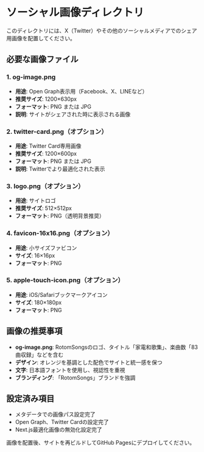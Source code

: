 # ソーシャル画像ディレクトリ

このディレクトリには、X（Twitter）やその他のソーシャルメディアでのシェア用画像を配置してください。

## 必要な画像ファイル

### 1. og-image.png
- **用途**: Open Graph表示用（Facebook、X、LINEなど）
- **推奨サイズ**: 1200×630px
- **フォーマット**: PNG または JPG
- **説明**: サイトがシェアされた時に表示される画像

### 2. twitter-card.png（オプション）
- **用途**: Twitter Card専用画像
- **推奨サイズ**: 1200×600px
- **フォーマット**: PNG または JPG
- **説明**: Twitterでより最適化された表示

### 3. logo.png（オプション）
- **用途**: サイトロゴ
- **推奨サイズ**: 512×512px
- **フォーマット**: PNG（透明背景推奨）

### 4. favicon-16x16.png（オプション）
- **用途**: 小サイズファビコン
- **サイズ**: 16×16px
- **フォーマット**: PNG

### 5. apple-touch-icon.png（オプション）
- **用途**: iOS/Safariブックマークアイコン
- **サイズ**: 180×180px
- **フォーマット**: PNG

## 画像の推奨事項

- **og-image.png**: RotomSongsのロゴ、タイトル「家電和歌集」、楽曲数「83曲収録」などを含む
- **デザイン**: オレンジを基調とした配色でサイトと統一感を保つ
- **文字**: 日本語フォントを使用し、視認性を重視
- **ブランディング**: 「RotomSongs」ブランドを強調

## 設定済み項目

- メタデータでの画像パス設定完了
- Open Graph、Twitter Cardの設定完了
- Next.js最適化画像の無効化設定完了

画像を配置後、サイトを再ビルドしてGitHub Pagesにデプロイしてください。